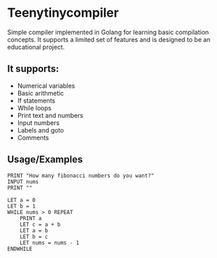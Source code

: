 
# Teenytinycompiler

Simple compiler implemented in Golang for learning basic compilation concepts. It supports a limited set of features and is designed to be an educational project.

## It supports:

 - Numerical variables
 - Basic arithmetic
 - If statements
 - While loops
 - Print text and numbers
 - Input numbers
 - Labels and goto
 - Comments


## Usage/Examples

``` 
PRINT "How many fibonacci numbers do you want?"
INPUT nums
PRINT ""

LET a = 0
LET b = 1
WHILE nums > 0 REPEAT
    PRINT a
    LET c = a + b
    LET a = b
    LET b = c
    LET nums = nums - 1
ENDWHILE
```

